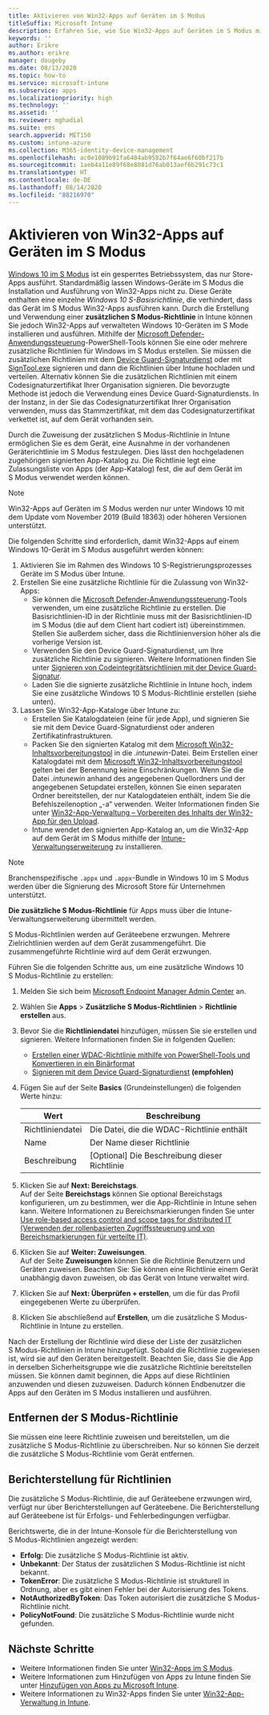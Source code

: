 ```yaml
---
title: Aktivieren von Win32-Apps auf Geräten im S Modus
titleSuffix: Microsoft Intune
description: Erfahren Sie, wie Sie Win32-Apps auf Geräten im S Modus mithilfe von Microsoft Intune aktivieren.
keywords: ''
author: Erikre
ms.author: erikre
manager: dougeby
ms.date: 08/13/2020
ms.topic: how-to
ms.service: microsoft-intune
ms.subservice: apps
ms.localizationpriority: high
ms.technology: ''
ms.assetid: ''
ms.reviewer: mghadial
ms.suite: ems
search.appverid: MET150
ms.custom: intune-azure
ms.collection: M365-identity-device-management
ms.openlocfilehash: ac0e1089b91fa6404ab9582b7f64ae6f60bf217b
ms.sourcegitcommit: 1aeb4a11e89f68e8081d76ab013aef6b291c73c1
ms.translationtype: HT
ms.contentlocale: de-DE
ms.lasthandoff: 08/14/2020
ms.locfileid: "88216970"
---
```

# <a name="enable-win32-apps-on-s-mode-devices"></a>Aktivieren von Win32-Apps auf Geräten im S Modus

[Windows 10 im S Modus](https://docs.microsoft.com/windows/deployment/s-mode) ist ein gesperrtes Betriebssystem, das nur Store-Apps ausführt. Standardmäßig lassen Windows-Geräte im S Modus die Installation und Ausführung von Win32-Apps nicht zu. Diese Geräte enthalten eine einzelne *Windows 10 S-Basisrichtlinie*, die verhindert, dass das Gerät im S Modus Win32-Apps ausführen kann. Durch die Erstellung und Verwendung einer **zusätzlichen S Modus-Richtlinie** in Intune können Sie jedoch Win32-Apps auf verwalteten Windows 10-Geräten im S Mode installieren und ausführen. Mithilfe der [Microsoft Defender-Anwendungssteuerung](https://docs.microsoft.com/windows/security/threat-protection/windows-defender-application-control/windows-defender-application-control)-PowerShell-Tools können Sie eine oder mehrere zusätzliche Richtlinien für Windows im S Modus erstellen. Sie müssen die zusätzlichen Richtlinien mit dem [Device Guard-Signaturdienst](https://go.microsoft.com/fwlink/?linkid=2095629) oder mit [SignTool.exe](https://docs.microsoft.com/windows/security/threat-protection/windows-defender-application-control/use-signed-policies-to-protect-windows-defender-application-control-against-tampering) signieren und dann die Richtlinien über Intune hochladen und verteilen. Alternativ können Sie die zusätzlichen Richtlinien mit einem Codesignaturzertifikat Ihrer Organisation signieren. Die bevorzugte Methode ist jedoch die Verwendung eines Device Guard-Signaturdiensts. In der Instanz, in der Sie das Codesignaturzertifikat Ihrer Organisation verwenden, muss das Stammzertifikat, mit dem das Codesignaturzertifikat verkettet ist, auf dem Gerät vorhanden sein.

Durch die Zuweisung der zusätzlichen S Modus-Richtlinie in Intune ermöglichen Sie es dem Gerät, eine Ausnahme in der vorhandenen Geräterichtlinie im S Modus festzulegen. Dies lässt den hochgeladenen zugehörigen signierten App-Katalog zu. Die Richtlinie legt eine Zulassungsliste von Apps (der App-Katalog) fest, die auf dem Gerät im S Modus verwendet werden können.

> [!NOTE]
> Win32-Apps auf Geräten im S Modus werden nur unter Windows 10 mit dem Update vom November 2019 (Build 18363) oder höheren Versionen unterstützt.

<!-- Add WDAC tooling diagram  -->

Die folgenden Schritte sind erforderlich, damit Win32-Apps auf einem Windows 10-Gerät im S Modus ausgeführt werden können:

1. Aktivieren Sie im Rahmen des Windows 10 S-Registrierungsprozesses Geräte im S Modus über Intune.
2. Erstellen Sie eine zusätzliche Richtlinie für die Zulassung von Win32-Apps:
   - Sie können die [Microsoft Defender-Anwendungssteuerung](https://docs.microsoft.com/windows/security/threat-protection/windows-defender-application-control/windows-defender-application-control)-Tools verwenden, um eine zusätzliche Richtlinie zu erstellen. Die Basisrichtlinien-ID in der Richtlinie muss mit der Basisrichtlinien-ID im S Modus (die auf dem Client hart codiert ist) übereinstimmen. Stellen Sie außerdem sicher, dass die Richtlinienversion höher als die vorherige Version ist.
   - Verwenden Sie den Device Guard-Signaturdienst, um Ihre zusätzliche Richtlinie zu signieren. Weitere Informationen finden Sie unter [Signieren von Codeintegritätsrichtlinien mit der Device Guard-Signatur](https://docs.microsoft.com/microsoft-store/sign-code-integrity-policy-with-device-guard-signing).
   - Laden Sie die signierte zusätzliche Richtlinie in Intune hoch, indem Sie eine zusätzliche Windows 10 S Modus-Richtlinie erstellen (siehe unten).
3. Lassen Sie Win32-App-Kataloge über Intune zu:
   - Erstellen Sie Katalogdateien (eine für jede App), und signieren Sie sie mit dem Device Guard-Signaturdienst oder anderen Zertifikatinfrastrukturen.
   - Packen Sie den signierten Katalog mit dem [Microsoft Win32-Inhaltsvorbereitungstool](https://go.microsoft.com/fwlink/?linkid=2065730) in die *.intunewin*-Datei. Beim Erstellen einer Katalogdatei mit dem [Microsoft Win32-Inhaltsvorbereitungstool](https://go.microsoft.com/fwlink/?linkid=2065730) gelten bei der Benennung keine Einschränkungen. Wenn Sie die Datei *.intunewin* anhand des angegebenen Quellordners und der angegebenen Setupdatei erstellen, können Sie einen separaten Ordner bereitstellen, der nur Katalogdateien enthält, indem Sie die Befehlszeilenoption „-a“ verwenden. Weiter Informationen finden Sie unter [Win32-App-Verwaltung – Vorbereiten des Inhalts der Win32-App für den Upload](apps-win32-app-management.md#prepare-the-win32-app-content-for-upload).
   - Intune wendet den signierten App-Katalog an, um die Win32-App auf dem Gerät im S Modus mithilfe der [Intune-Verwaltungserweiterung](intune-management-extension.md) zu installieren.

> [!NOTE]
> Branchenspezifische `.appx` und `.appx`-Bundle in Windows 10 im S Modus werden über die Signierung des Microsoft Store für Unternehmen unterstützt.
>
> **Die zusätzliche S Modus-Richtlinie** für Apps muss über die Intune-Verwaltungserweiterung übermittelt werden.
>
> S Modus-Richtlinien werden auf Geräteebene erzwungen. Mehrere Zielrichtlinien werden auf dem Gerät zusammengeführt. Die zusammengeführte Richtlinie wird auf dem Gerät erzwungen.

Führen Sie die folgenden Schritte aus, um eine zusätzliche Windows 10 S Modus-Richtlinie zu erstellen:

1. Melden Sie sich beim [Microsoft Endpoint Manager Admin Center](https://go.microsoft.com/fwlink/?linkid=2109431) an.
2. Wählen Sie **Apps** > **Zusätzliche S Modus-Richtlinien** > **Richtlinie erstellen** aus.
3. Bevor Sie die **Richtliniendatei** hinzufügen, müssen Sie sie erstellen und signieren. Weitere Informationen finden Sie in folgenden Quellen:
    - [Erstellen einer WDAC-Richtlinie mithilfe von PowerShell-Tools und Konvertieren in ein Binärformat](https://go.microsoft.com/fwlink/?linkid=2095387)
    - [Signieren mit dem Device Guard-Signaturdienst](https://go.microsoft.com/fwlink/?linkid=2095629) **(empfohlen)**

4. Fügen Sie auf der Seite **Basics** (Grundeinstellungen) die folgenden Werte hinzu:

    | Wert | Beschreibung |
    |--------------|------------------------------------------------|
    | Richtliniendatei | Die Datei, die die WDAC-Richtlinie enthält |
    | Name | Der Name dieser Richtlinie |
    | Beschreibung | [Optional] Die Beschreibung dieser Richtlinie |

5. Klicken Sie auf **Next: Bereichstags**.<br>
   Auf der Seite **Bereichstags** können Sie optional Bereichstags konfigurieren, um zu bestimmen, wer die App-Richtlinie in Intune sehen kann. Weitere Informationen zu Bereichsmarkierungen finden Sie unter [Use role-based access control and scope tags for distributed IT (Verwenden der rollenbasierten Zugriffssteuerung und von Bereichsmarkierungen für verteilte IT)](../fundamentals/scope-tags.md).

6. Klicken Sie auf **Weiter: Zuweisungen**.<br>
   Auf der Seite **Zuweisungen** können Sie die Richtlinie Benutzern und Geräten zuweisen. Beachten Sie: Sie können eine Richtlinie einem Gerät unabhängig davon zuweisen, ob das Gerät von Intune verwaltet wird.
7. Klicken Sie auf **Next: Überprüfen + erstellen**, um die für das Profil eingegebenen Werte zu überprüfen.
8. Klicken Sie abschließend auf **Erstellen**, um die zusätzliche S Modus-Richtlinie in Intune zu erstellen.

Nach der Erstellung der Richtlinie wird diese der Liste der zusätzlichen S Modus-Richtlinien in Intune hinzugefügt. Sobald die Richtlinie zugewiesen ist, wird sie auf den Geräten bereitgestellt. Beachten Sie, dass Sie die App in derselben Sicherheitsgruppe wie die zusätzliche Richtlinie bereitstellen müssen. Sie können damit beginnen, die Apps auf diese Richtlinien anzuwenden und diesen zuzuweisen. Dadurch können Endbenutzer die Apps auf den Geräten im S Modus installieren und ausführen.

## <a name="removal-of-s-mode-policy"></a>Entfernen der S Modus-Richtlinie

Sie müssen eine leere Richtlinie zuweisen und bereitstellen, um die zusätzliche S Modus-Richtlinie zu überschreiben. Nur so können Sie derzeit die zusätzliche S Modus-Richtlinie vom Gerät entfernen.

## <a name="policy-reporting"></a>Berichterstellung für Richtlinien

Die zusätzliche S Modus-Richtlinie, die auf Geräteebene erzwungen wird, verfügt nur über Berichterstellungen auf Geräteebene. Die Berichterstellung auf Geräteebene ist für Erfolgs- und Fehlerbedingungen verfügbar.

Berichtswerte, die in der Intune-Konsole für die Berichterstellung von S Modus-Richtlinien angezeigt werden:
- **Erfolg:** Die zusätzliche S Modus-Richtlinie ist aktiv.
- **Unbekannt**: Der Status der zusätzlichen S Modus-Richtlinie ist nicht bekannt.
- **TokenError**: Die zusätzliche S Modus-Richtlinie ist strukturell in Ordnung, aber es gibt einen Fehler bei der Autorisierung des Tokens.
- **NotAuthorizedByToken**: Das Token autorisiert die zusätzliche S Modus-Richtlinie nicht.
- **PolicyNotFound**: Die zusätzliche S Modus-Richtlinie wurde nicht gefunden.

## <a name="next-steps"></a>Nächste Schritte

- Weitere Informationen finden Sie unter [Win32-Apps im S Modus](https://docs.microsoft.com/windows/security/threat-protection/windows-defender-application-control/lob-win32-apps-on-s).
- Weitere Informationen zum Hinzufügen von Apps zu Intune finden Sie unter [Hinzufügen von Apps zu Microsoft Intune](apps-add.md).
- Weitere Informationen zu Win32-Apps finden Sie unter [Win32-App-Verwaltung in Intune](apps-win32-app-management.md).

